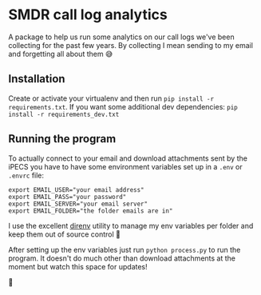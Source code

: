 # SMDR call log analytics

A package to help us run some analytics on our call logs we've been collecting for the past few years. By collecting I mean sending to my email and forgetting all about them :sweat_smile:

## Installation
Create or activate your virtualenv and then run `pip install -r requirements.txt`.
If you want some additional dev dependencies: `pip install -r requirements_dev.txt` 


## Running the program
To actually connect to your email and download attachments sent by the iPECS you have to have some environment variables set up in a `.env` or `.envrc` file:
```
export EMAIL_USER="your email address"
export EMAIL_PASS="your password"
export EMAIL_SERVER="your email server"
export EMAIL_FOLDER="the folder emails are in"
```
I use the excellent [direnv](https://direnv.net/) utility to manage my env variables per folder and keep them out of source control :slightly_smiling_face:

After setting up the env variables just run `python process.py` to run the program. It doesn't do much other than download attachments at the moment but watch this space for updates!

:tada:
